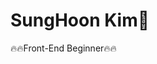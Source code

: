 <h1>SungHoon Kim🕺</h1>

🔥🔥Front-End Beginner🔥🔥


<!---
zziririg/zziririg is a ✨ special ✨ repository because its `README.md` (this file) appears on your GitHub profile.
You can click the Preview link to take a look at your changes.
--->
